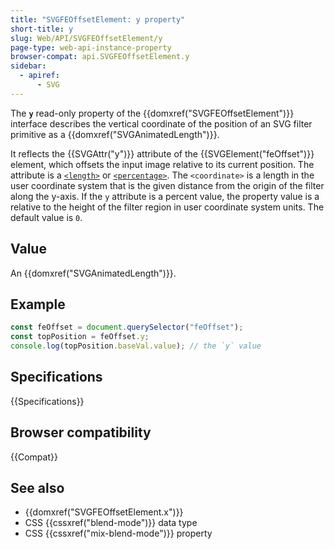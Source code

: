 ```yaml
---
title: "SVGFEOffsetElement: y property"
short-title: y
slug: Web/API/SVGFEOffsetElement/y
page-type: web-api-instance-property
browser-compat: api.SVGFEOffsetElement.y
sidebar:
  - apiref:
      - SVG
---
```


The **`y`** read-only property of the {{domxref("SVGFEOffsetElement")}} interface describes the vertical coordinate of the position of an SVG filter primitive as a {{domxref("SVGAnimatedLength")}}.

It reflects the {{SVGAttr("y")}} attribute of the {{SVGElement("feOffset")}} element, which offsets the input image relative to its current position. The attribute is a [`<length>`](/en-US/docs/Web/SVG/Guides/Content_type#length) or [`<percentage>`](/en-US/docs/Web/SVG/Guides/Content_type#percentage). The `<coordinate>` is a length in the user coordinate system that is the given distance from the origin of the filter along the y-axis. If the `y` attribute is a percent value, the property value is a relative to the height of the filter region in user coordinate system units. The default value is `0`.

## Value

An {{domxref("SVGAnimatedLength")}}.

## Example

```js
const feOffset = document.querySelector("feOffset");
const topPosition = feOffset.y;
console.log(topPosition.baseVal.value); // the `y` value
```

## Specifications

{{Specifications}}

## Browser compatibility

{{Compat}}

## See also

- {{domxref("SVGFEOffsetElement.x")}}
- CSS {{cssxref("blend-mode")}} data type
- CSS {{cssxref("mix-blend-mode")}} property
